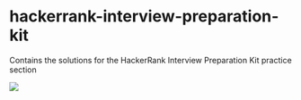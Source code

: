 # hackerrank-interview-preparation-kit
Contains the solutions for the HackerRank Interview Preparation Kit practice section

![](https://github.com/kipstakkr/hackerrank-interview-preparation-kit/workflows/build/badge.svg)
